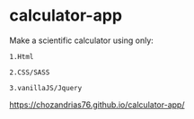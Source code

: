 # calculator-app
Make a scientific calculator using only:

  	1.Html
	
  	2.CSS/SASS
	
  	3.vanillaJS/Jquery
	
https://chozandrias76.github.io/calculator-app/
